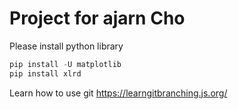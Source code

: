 # Project for ajarn Cho

Please install python library
```python
pip install -U matplotlib
pip install xlrd
```
Learn how to use git
https://learngitbranching.js.org/
